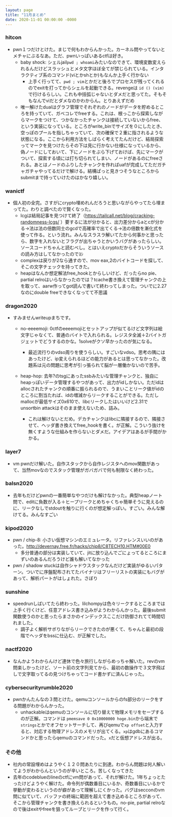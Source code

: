 ```yaml
---
layout: page
title: "11月まとめ"
date: 2020-11-01 00:00:00 -0000
---
```

### hitcon
- pwn１つだけとけた。まじで何もわからんかった。カーネル問やってないとメチャにぶるなあ。ただ、pwnいっぱいあるctfは好き。
    - baby shock: シェルjail`pwd ; whoami`みたいなのできて、環境変数変えられるんだけどスラッシュとメタ文字ほぼ全てが禁じられている。インタラクティブ系のコマンド(viとかshとか)もなんか上手く行かない
        - 上手く行ってて、`pwd ; vim`とかだと後ろでプロセスが残ってくれるのでexitを打ってからシェルを起動できる。revengeは `id () (vim)`で行けるらしい。これも中括弧じゃないとダメだと思ってた。そもそもなんでviだとダメなのかわからん。とりあえずだめ
    - 唯一解けたdualはグラフ管理でそれぞれのノードがデータを貯めるところを持っていて、ガベコレでfreeする。これは、根っこから探索しながらマークをつけて、つかなかったチャンクは接続していないからfree、という実装になっている。ところがwrite_binでサイズを０にしたとき、空っぽのプールを指しちゃっていて、次の確保で２重に指されるような状態になる。ここから利用方法をしばらく考えてたんだけど、結局探索ってマークを見つけたらその下は見に行かない仕様になっているから、偽ノードにしておいて、下にノードをぶら下げておけば、先にマークがついて、探索する頃には打ち切られてしまい、ノードがあるのにfreeされる。あとはノードのふりしたチャンクを作ればuafが完成してただガチャガチャやってるだけで解ける。結構ぱっと見きつそうなところからsubmitまで持っていけたのはかなり嬉しい。

### wanictf
- 個人初の全完。さすがにcrypto埋めれんだろうと思いながらやってたら埋まってた。わりと調べたので賢くなった。
    - lcgは結局記事を見つけて終了（https://tailcall.net/blog/cracking-randomness-lcgs/ ）要するに法が分かると、出力差分からaとcが分かる→法は法の倍数同士のgcdで高確率で出てくる→法の倍数を漸化式を使って作る。という流れ。みんなスラスラ解いてたから何事かと思ったら、数字を入れないとフラグが出ちゃうとかいうバグがあったらしい。ソースコードちゃんと読むべし。とはいえcryptoだからそういうソースの読み方はしてなかったのでﾖｼ
    - complexは戻りが2なら通すので、mov eax,2のバイトコードを探して、そこの文字チェックを持ってきた。
    - heapはなんか想定解法free_hookとからしいけど、だったらno pie、partial relroはいらなかったのでは？tcache書き換えて管理チャンクの上を取って、aarw作ってgot読んで書いて終わってしまった。ついでに2.27なのにdouble freeできなくなってて不思議
    
### dragon2020
- すみませんwriteupまちです。
    - no-eeeemoji: 0ctfのeeeemojiとセットアップが似てるけど文字列は絵文字じゃなくて、普通のバイトで入れられる。レジスタ全滅＋2バイトガジェットでどうするのかな。1solveがクソ早かったのが気になる。
        - 最近流行りのvdso周りを使うらしい。すごいなvdso。思考の隅にはあったけど、ip変えられるほどの能力があるとは思ってなかった。改題系は元の問題に思考が引っ張られて脳が一層働かないので苦手。

    - heap-hop: 去年?のtsgにあったssbみたいな管理チャンクと、独自にheapっぽいデータ管理するやつがあって、出力がidしかない。ただidはallocされたチャンクの順番に振られるので、うまいことリーク値がidのところに割当たれば、idの増減からリークすることができる。ただしmallocが最低サイズ0x610で、libcリークしたはいいけど2.31でunsortbin attackはそのまま使えないため、詰み。
        - これは解けないとだめ。デカチャンクはlibcに隣接するので、隣接させて、ヘッダ書き換えてfree_hookを書く。が正解。こういう抜けを無くすような仕組みを作らないとダメだ。アイデアはあるが手間がかかる。

### layer7
- vm pwnだけ解いた。自作スタックから自作レジスタへのmov関数があって、当然movなのでスタック管理がガバガバで何も制限なく終わった。

### balsn2020
- 去年もだけどpwnの一番簡単なやつだけも解けなかった。典型heapノート問で、editに負数が入る＋ヒープリークとめちゃくちゃ簡単そうに見えるのに、リークなしでstdoutを触りに行くのが想定解っぽい。すごい。みんな解けてる。みんなすごい

### kipod2020
- pwn / chip-8: 小さい仮想マシンのエミュレータ。リファレンスいいのがあった。http://devernay.free.fr/hacks/chip8/C8TECH10.HTM#00E0
    - 多分普通の部分は実装していて、jitに放り込んでごにょってるところにまずいのあるんだろうけど誰も解いてなかった
- pwn / shadow stuckは自作シャドウスタックなんだけど実装がゆるいパターン。ついでに序盤配布されてたバイナリはフリーリストの実装にもバグがあって、解析パートがはしょれた。さぼり

### sunshine
- speedrunしばいてたら終わった。lilchompyは色々リークするところまでは上手く行くけど、任意アドレス書き込みがようわからんかった。最後submit関数使うのかと思ったらまさかのインデックスここだけ防御されてて時間切れました。
    - 調子よく解析サボりながらリークできたのが悪くて、ちゃんと最初の段階でヘッダをbssに仕込む、が正解でした。

### nactf2020
- なんかようわからんけど連休で色々旅行しながらめっちゃ解いた。revのvm問楽しかったけど、ソート前の文字列見てから、最初の数操作で３文字飛ばしで文字取ってるの見つけちゃってコード書かずに済んじゃった。

### cybersecurityrumble2020
- pwnかんたんなの３問とけた。qemuコンソールからのfs部分のリークをする問題がわからんかった。
    - unhackableはqemuのコンソールに切り替えて物理メモリをセーブするのが正解。コマンドは `pmemsave 0 0x10000000 hoge.bin`から端末で`strings`とかでオフセットサーチして、再びqemuで`xp offset`と入力すると、対応する物理アドレスのメモリが出てくる。`xp`はgdbにあるコマンドかと思ったらqemuのコマンドだった。`x`だと仮想アドレスが出る。

### その他
- 社内の常設埋めはようやく１２０問あたりに到達。わからん問題は何人解いてようがわからんというのが辛いところ。苦しくなってきた
- 去年のcodeblueのlineのctfにvm問があって、それが解けた。1年ちょっとたったけどようやく解けた。命令列が偶数番目にいるか、奇数番目にいるかで挙動が変わるというのが癖があって理解しにくかった。バグはsecconのvm問に似ていて、バッファの終端に範囲を超えて書き込めるところがあって、そこから管理チャンクを書き換えられるというもの。no-pie, partial relroなので後はexitやfreeを狙ってループとリークを作って行く。